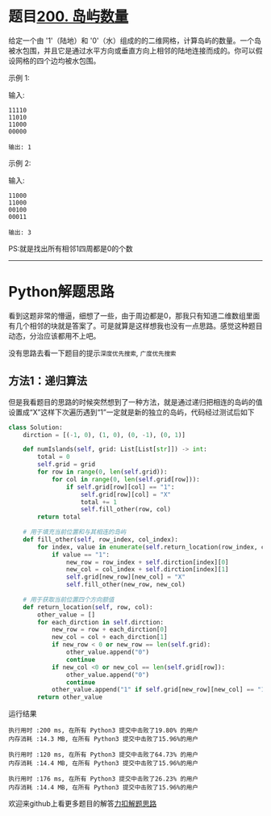 # 题目[200. 岛屿数量](https://leetcode-cn.com/problems/number-of-islands/)

给定一个由 '1'（陆地）和 '0'（水）组成的的二维网格，计算岛屿的数量。一个岛被水包围，并且它是通过水平方向或垂直方向上相邻的陆地连接而成的。你可以假设网格的四个边均被水包围。

示例 1:

输入:

```
11110
11010
11000
00000

输出: 1
```



示例 2:

输入:

```
11000
11000
00100
00011

输出: 3
```

PS:就是找出所有相邻1四周都是0的个数

*****

# Python解题思路

看到这题非常的懵逼，细想了一些，由于周边都是0，那我只有知道二维数组里面有几个相邻的块就是答案了。可是就算是这样想我也没有一点思路。感觉这种题目动态，分治应该都用不上吧。

没有思路去看一下题目的提示`深度优先搜索`, `广度优先搜索`

## 方法1：递归算法

但是我看题目的思路的时候突然想到了一种方法，就是通过递归把相连的岛屿的值设置成“X”这样下次遍历遇到“1”一定就是新的独立的岛屿，代码经过测试后如下

```python
class Solution:
    dirction = [(-1, 0), (1, 0), (0, -1), (0, 1)]

    def numIslands(self, grid: List[List[str]]) -> int:
        total = 0
        self.grid = grid
        for row in range(0, len(self.grid)):
            for col in range(0, len(self.grid[row])):
                if self.grid[row][col] == "1":
                    self.grid[row][col] = "X"
                    total += 1
                    self.fill_other(row, col)
        return total
    
	# 用于填充当前位置和与其相连的岛屿
    def fill_other(self, row_index, col_index):
        for index, value in enumerate(self.return_location(row_index, col_index)):
            if value == "1":
                new_row = row_index + self.dirction[index][0]
                new_col = col_index + self.dirction[index][1]
                self.grid[new_row][new_col] = "X"
                self.fill_other(new_row, new_col)       
    
    # 用于获取当前位置四个方向额值       
    def return_location(self, row, col):
        other_value = []
        for each_dirction in self.dirction:
            new_row = row + each_dirction[0]
            new_col = col + each_dirction[1]
            if new_row < 0 or new_row == len(self.grid):
                other_value.append("0")
                continue
            if new_col <0 or new_col == len(self.grid[row]):
                other_value.append("0")
                continue
            other_value.append("1" if self.grid[new_row][new_col] == "1" else "0")
        return other_value
```

运行结果

```
执行用时 :200 ms, 在所有 Python3 提交中击败了19.80% 的用户
内存消耗 :14.3 MB, 在所有 Python3 提交中击败了15.96%的用户

执行用时 :120 ms, 在所有 Python3 提交中击败了64.73% 的用户
内存消耗 :14.4 MB, 在所有 Python3 提交中击败了15.96%的用户

执行用时 :176 ms, 在所有 Python3 提交中击败了26.23% 的用户
内存消耗 :14.4 MB, 在所有 Python3 提交中击败了15.96%的用户
```

欢迎来github上看更多题目的解答[力扣解题思路](https://github.com/WRAllen/LeetCode)

  